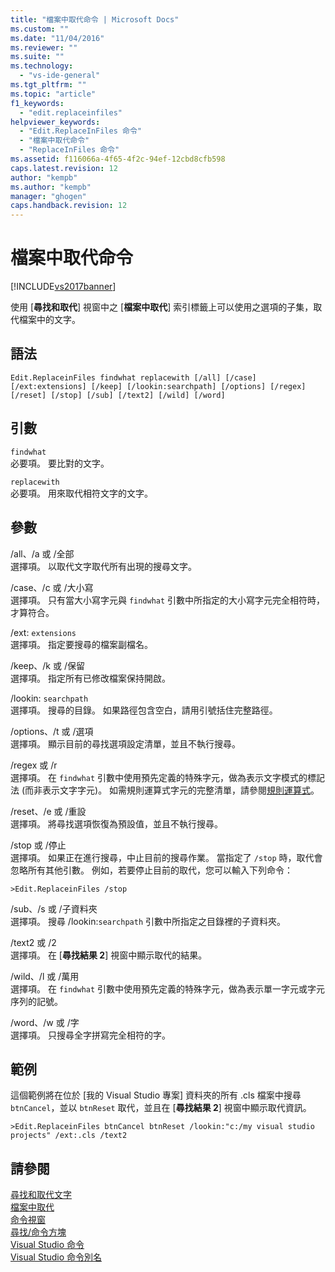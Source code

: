 ```yaml
---
title: "檔案中取代命令 | Microsoft Docs"
ms.custom: ""
ms.date: "11/04/2016"
ms.reviewer: ""
ms.suite: ""
ms.technology: 
  - "vs-ide-general"
ms.tgt_pltfrm: ""
ms.topic: "article"
f1_keywords: 
  - "edit.replaceinfiles"
helpviewer_keywords: 
  - "Edit.ReplaceInFiles 命令"
  - "檔案中取代命令"
  - "ReplaceInFiles 命令"
ms.assetid: f116066a-4f65-4f2c-94ef-12cbd8cfb598
caps.latest.revision: 12
author: "kempb"
ms.author: "kempb"
manager: "ghogen"
caps.handback.revision: 12
---
```

# 檔案中取代命令
[!INCLUDE[vs2017banner](../../code-quality/includes/vs2017banner.md)]

使用 \[**尋找和取代**\] 視窗中之 \[**檔案中取代**\] 索引標籤上可以使用之選項的子集，取代檔案中的文字。  
  
## 語法  
  
```  
Edit.ReplaceinFiles findwhat replacewith [/all] [/case]  
[/ext:extensions] [/keep] [/lookin:searchpath] [/options] [/regex]  
[/reset] [/stop] [/sub] [/text2] [/wild] [/word]  
```  
  
## 引數  
 `findwhat`  
 必要項。  要比對的文字。  
  
 `replacewith`  
 必要項。  用來取代相符文字的文字。  
  
## 參數  
 \/all、\/a 或 \/全部  
 選擇項。  以取代文字取代所有出現的搜尋文字。  
  
 \/case、\/c 或 \/大小寫  
 選擇項。  只有當大小寫字元與 `findwhat` 引數中所指定的大小寫字元完全相符時，才算符合。  
  
 \/ext: `extensions`  
 選擇項。  指定要搜尋的檔案副檔名。  
  
 \/keep、\/k 或 \/保留  
 選擇項。  指定所有已修改檔案保持開啟。  
  
 \/lookin: `searchpath`  
 選擇項。  搜尋的目錄。  如果路徑包含空白，請用引號括住完整路徑。  
  
 \/options、\/t 或 \/選項  
 選擇項。  顯示目前的尋找選項設定清單，並且不執行搜尋。  
  
 \/regex 或 \/r  
 選擇項。  在 `findwhat` 引數中使用預先定義的特殊字元，做為表示文字模式的標記法 \(而非表示文字字元\)。  如需規則運算式字元的完整清單，請參閱[規則運算式](../../ide/using-regular-expressions-in-visual-studio.md)。  
  
 \/reset、\/e 或 \/重設  
 選擇項。  將尋找選項恢復為預設值，並且不執行搜尋。  
  
 \/stop 或 \/停止  
 選擇項。  如果正在進行搜尋，中止目前的搜尋作業。  當指定了 `/stop`  時，取代會忽略所有其他引數。  例如，若要停止目前的取代，您可以輸入下列命令：  
  
```  
>Edit.ReplaceinFiles /stop  
```  
  
 \/sub、\/s 或 \/子資料夾  
 選擇項。  搜尋 \/lookin:`searchpath` 引數中所指定之目錄裡的子資料夾。  
  
 \/text2 或 \/2  
 選擇項。  在 \[**尋找結果 2**\] 視窗中顯示取代的結果。  
  
 \/wild、\/l 或 \/萬用  
 選擇項。  在 `findwhat` 引數中使用預先定義的特殊字元，做為表示單一字元或字元序列的記號。  
  
 \/word、\/w 或 \/字  
 選擇項。  只搜尋全字拼寫完全相符的字。  
  
## 範例  
 這個範例將在位於 \[我的 Visual Studio 專案\] 資料夾的所有 .cls 檔案中搜尋 `btnCancel`，並以 `btnReset` 取代，並且在 \[**尋找結果 2**\] 視窗中顯示取代資訊。  
  
```  
>Edit.ReplaceinFiles btnCancel btnReset /lookin:"c:/my visual studio projects" /ext:.cls /text2  
```  
  
## 請參閱  
 [尋找和取代文字](../../ide/finding-and-replacing-text.md)   
 [檔案中取代](../../ide/replace-in-files.md)   
 [命令視窗](../../ide/reference/command-window.md)   
 [尋找\/命令方塊](../../ide/find-command-box.md)   
 [Visual Studio 命令](../../ide/reference/visual-studio-commands.md)   
 [Visual Studio 命令別名](../../ide/reference/visual-studio-command-aliases.md)